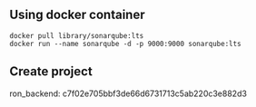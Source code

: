 ## Using docker container

```
docker pull library/sonarqube:lts
docker run --name sonarqube -d -p 9000:9000 sonarqube:lts
```

## Create project

ron_backend: c7f02e705bbf3de66d6731713c5ab220c3e882d3

